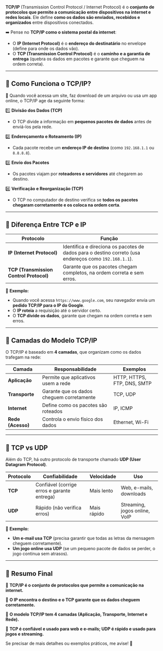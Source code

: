**TCP/IP** (Transmission Control Protocol / Internet Protocol) é o **conjunto de protocolos que permite a comunicação entre dispositivos na internet e redes locais**. Ele define **como os dados são enviados, recebidos e organizados** entre dispositivos conectados.

➡️ Pense no **TCP/IP como o sistema postal da internet**:

- O **IP (Internet Protocol)** é o **endereço do destinatário** no envelope (define para onde os dados vão).
- O **TCP (Transmission Control Protocol)** é o **caminho e a garantia de entrega** (quebra os dados em pacotes e garante que cheguem na ordem correta).

---

## **🔹 Como Funciona o TCP/IP?**

📌 Quando você acessa um site, faz download de um arquivo ou usa um app online, o TCP/IP age da seguinte forma:

1️⃣ **Divisão dos Dados (TCP)**

- O TCP divide a informação em **pequenos pacotes de dados** antes de enviá-los pela rede.

2️⃣ **Endereçamento e Roteamento (IP)**

- Cada pacote recebe um **endereço IP de destino** (como `192.168.1.1` ou `8.8.8.8`).

3️⃣ **Envio dos Pacotes**

- Os pacotes viajam por **roteadores e servidores** até chegarem ao destino.

4️⃣ **Verificação e Reorganização (TCP)**

- O TCP no computador de destino verifica se **todos os pacotes chegaram corretamente e os coloca na ordem certa**.

---

## **🔹 Diferença Entre TCP e IP**

|**Protocolo**|**Função**|
|---|---|
|**IP (Internet Protocol)**|Identifica e direciona os pacotes de dados para o destino correto (usa endereços como `192.168.1.1`).|
|**TCP (Transmission Control Protocol)**|Garante que os pacotes chegam completos, na ordem correta e sem erros.|

📌 **Exemplo:**

- Quando você acessa `https://www.google.com`, seu navegador envia um **pedido TCP/IP para o IP do Google**.
- O **IP roteia** a requisição até o servidor certo.
- O **TCP divide os dados**, garante que chegam na ordem correta e sem erros.

---

## **🔹 Camadas do Modelo TCP/IP**

O TCP/IP é baseado em **4 camadas**, que organizam como os dados trafegam na rede:

|**Camada**|**Responsabilidade**|**Exemplos**|
|---|---|---|
|**Aplicação**|Permite que aplicativos usem a rede|HTTP, HTTPS, FTP, DNS, SMTP|
|**Transporte**|Garante que os dados cheguem corretamente|TCP, UDP|
|**Internet**|Define como os pacotes são roteados|IP, ICMP|
|**Rede (Acesso)**|Controla o envio físico dos dados|Ethernet, Wi-Fi|

---

## **🔹 TCP vs UDP**

Além do TCP, há outro protocolo de transporte chamado **UDP (User Datagram Protocol)**.

|**Protocolo**|**Confiabilidade**|**Velocidade**|**Uso**|
|---|---|---|---|
|**TCP**|Confiável (corrige erros e garante entrega)|Mais lento|Web, e-mails, downloads|
|**UDP**|Rápido (não verifica erros)|Mais rápido|Streaming, jogos online, VoIP|

📌 **Exemplo:**

- **Um e-mail usa TCP** (precisa garantir que todas as letras da mensagem cheguem corretamente).
- **Um jogo online usa UDP** (se um pequeno pacote de dados se perder, o jogo continua sem atrasos).

---

## **🚀 Resumo Final**

📌 **TCP/IP é o conjunto de protocolos que permite a comunicação na internet.**

📌 **O IP encontra o destino e o TCP garante que os dados cheguem corretamente.**

📌 **O modelo TCP/IP tem 4 camadas (Aplicação, Transporte, Internet e Rede).**

📌 **TCP é confiável e usado para web e e-mails; UDP é rápido e usado para jogos e streaming.**

Se precisar de mais detalhes ou exemplos práticos, me avise! 🚀